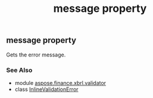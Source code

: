 ﻿---
title: message property
second_title: Aspose.Finance for Python via .NET API References
description: 
type: docs
weight: 40
url: /python-net/aspose.finance.xbrl.validator/inlinevalidationerror/message/
is_root: false
---

## message property


Gets the error message.

### See Also
* module [aspose.finance.xbrl.validator](../../)
* class [InlineValidationError](/finance/python-net/aspose.finance.xbrl.validator/inlinevalidationerror)
